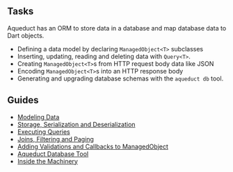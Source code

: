 ## Tasks

Aqueduct has an ORM to store data in a database and map database data to Dart objects.

- Defining a data model by declaring `ManagedObject<T>` subclasses
- Inserting, updating, reading and deleting data with `Query<T>`.
- Creating `ManagedObject<T>`s from HTTP request body data like JSON
- Encoding `ManagedObject<T>`s into an HTTP response body
- Generating and upgrading database schemas with the `aqueduct db` tool.

## Guides

- [Modeling Data](modeling_data.md)
- [Storage, Serialization and Deserialization](serialization.md)
- [Executing Queries](executing_queries.md)
- [Joins, Filtering and Paging](advanced_queries.md)
- [Adding Validations and Callbacks to ManagedObject](validations.md)
- [Aqueduct Database Tool](db_tools.md)
- [Inside the Machinery](inside_the_db.md)
